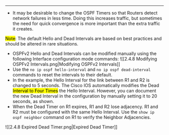 
---
- It may be desirable to change the OSPF Timers so that Routers detect network failures in less time.
  Doing this increases traffic, but sometimes the need for quick convergence is more important than the extra traffic it creates.

<mark class="hltr-yellow">Note</mark>: The default Hello and Dead Intervals are based on best practices and should be altered in rare situations.

- OSPFv2 Hello and Dead Intervals can be modified manually using the following Interface configuration mode commands:
  ![[2.4.8 Modifying OSPFv2 Intervals.png|Modifying OSPFv2 Intervals]]
- Use the `no ip ospf hello-interval` and `no ip ospf dead-interval` commands to reset the intervals to their default.
- In the example, the Hello Interval for the link between R1 and R2 is changed to 5 seconds.
  The Cisco IOS automatically modifies the Dead <mark class="hltr-yellow">Interval to Four Times</mark> the Hello Interval.
  However, you can document the new Dead Interval in the configuration by manually setting it to 20 seconds, as shown.
- When the Dead Timer on R1 expires, R1 and R2 lose adjacency.
  R1 and R2 must be configured with the same Hello Interval.
  Use the `show ip ospf neighbor` command on R1 to verify the Neighbor Adjacencies.

![[2.4.8 Expired Dead Timer.png|Expired Dead Timer]]